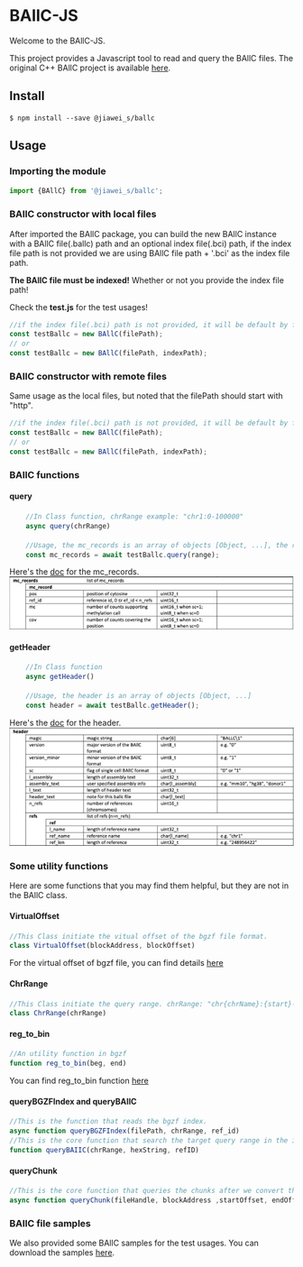 # BAllC-JS
Welcome to the BAllC-JS. 

This project provides a Javascript tool to read and query the BAllC files. 
The original C++ BAllC project is available [here](https://github.com/jksr/ballcools).


## Install

    $ npm install --save @jiawei_s/ballc

## Usage

### Importing the module
```javascript
import {BAllC} from '@jiawei_s/ballc';
```

### BAllC constructor with local files
After imported the BAllC package, you can build the new BAllC instance with a BAllC file(.ballc) path 
and an optional index file(.bci) path, if the index file path is not provided 
we are using BAllC file path + '.bci' as the index file path.

**The BAllC file must be indexed!** Whether or not you provide the index file path!

Check the **test.js** for the test usages!

```javascript
//if the index file(.bci) path is not provided, it will be default by filePath + '.bci'
const testBallc = new BAllC(filePath);
// or 
const testBallc = new BAllC(filePath, indexPath);
```

### BAllC constructor with remote files
Same usage as the local files, but noted that the filePath should start with "http". 
```javascript
//if the index file(.bci) path is not provided, it will be default by filePath + '.bci'
const testBallc = new BAllC(filePath);
// or 
const testBallc = new BAllC(filePath, indexPath);
```

### BAllC functions
#### query
```javascript
    //In Class function, chrRange example: "chr1:0-100000"
    async query(chrRange)

    //Usage, the mc_records is an array of objects [Object, ...], the range format: "chr{chrName}:{start}-{end}"
    const mc_records = await testBallc.query(range);
```
Here's the [doc](https://github.com/jksr/ballcools/blob/main/doc/ballc_spec.pdf) for the mc_records. 
![img.png](imgs/mc_records_format.png)

#### getHeader
```javascript
    //In Class function
    async getHeader()

    //Usage, the header is an array of objects [Object, ...]
    const header = await testBallc.getHeader();
```
Here's the [doc](https://github.com/jksr/ballcools/blob/main/doc/ballc_spec.pdf) for the header.
![header_format.png](imgs/header_format.png)

### Some utility functions
Here are some functions that you may find them helpful, but they are not in the BAllC class.
#### VirtualOffset
```javascript
//This Class initiate the vitual offset of the bgzf file format. 
class VirtualOffset(blockAddress, blockOffset)
```
For the virtual offset of bgzf file, you can find details [here](https://biopython.org/docs/1.75/api/Bio.bgzf.html)

#### ChrRange
```javascript
//This Class initiate the query range. chrRange: "chr{chrName}:{start}-{end}"
class ChrRange(chrRange)
```

#### reg_to_bin
```javascript
//An utility function in bgzf
function reg_to_bin(beg, end)
```
You can find reg_to_bin function [here](https://samtools.github.io/hts-specs/tabix.pdf)

#### queryBGZFIndex and queryBAIIC
```javascript
//This is the function that reads the bgzf index.
async function queryBGZFIndex(filePath, chrRange, ref_id)
//This is the core function that search the target query range in the index file(.bci)
function queryBAIIC(chrRange, hexString, refID)
```

#### queryChunk
```javascript
//This is the core function that queries the chunks after we convert the virtual offsets to the offsets in the .ballc file.
async function queryChunk(fileHandle, blockAddress ,startOffset, endOffset)
```

### BAllC file samples
We also provided some BAllC samples for the test usages. You can download the samples [here](https://wangftp.wustl.edu/~dli/ballc/ballc/).
